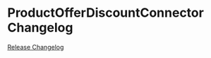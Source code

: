 # ProductOfferDiscountConnector Changelog

[Release Changelog](https://github.com/spryker/product-offer-discount-connector/releases)
